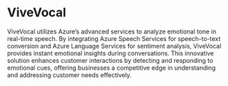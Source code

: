 # ViveVocal

ViveVocal utilizes Azure’s advanced services to analyze emotional
tone in real-time speech. By integrating Azure Speech Services for
speech-to-text conversion and Azure Language Services for
sentiment analysis, ViveVocal provides instant emotional insights
during conversations.
This innovative solution enhances customer interactions by
detecting and responding to emotional cues, offering businesses a
competitive edge in understanding and addressing customer needs
effectively.
